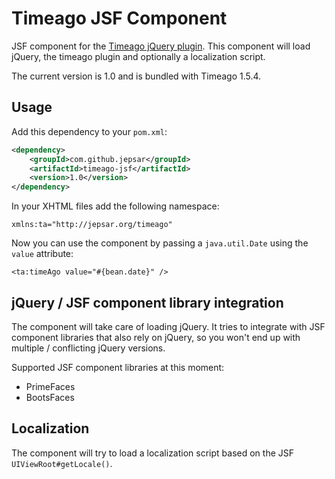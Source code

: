 # Timeago JSF Component

JSF component for the [Timeago jQuery plugin](https://github.com/rmm5t/jquery-timeago). This component will load
jQuery, the timeago plugin and optionally a localization script.

The current version is 1.0 and is bundled with Timeago 1.5.4.

## Usage

Add this dependency to your `pom.xml`:

````xml
<dependency>
	<groupId>com.github.jepsar</groupId>
	<artifactId>timeago-jsf</artifactId>
	<version>1.0</version>
</dependency>
````

In your XHTML files add the following namespace:

````
xmlns:ta="http://jepsar.org/timeago"
````

Now you can use the component by passing a `java.util.Date` using the `value` attribute:

````
<ta:timeAgo value="#{bean.date}" />
````

## jQuery / JSF component library integration

The component will take care of loading jQuery. It tries to integrate with JSF component libraries that also rely on
jQuery, so you won't end up with multiple / conflicting jQuery versions.

Supported JSF component libraries at this moment:

* PrimeFaces
* BootsFaces

## Localization

The component will try to load a localization script based on the JSF `UIViewRoot#getLocale()`.
